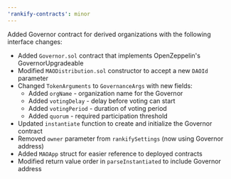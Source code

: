 ```yaml
---
'rankify-contracts': minor
---
```


Added Governor contract for derived organizations with the following interface changes:

- Added `Governor.sol` contract that implements OpenZeppelin's GovernorUpgradeable
- Modified `MAODistribution.sol` constructor to accept a new `DAOId` parameter
- Changed `TokenArguments` to `GovernanceArgs` with new fields:
  - Added `orgName` - organization name for the Governor
  - Added `votingDelay` - delay before voting can start
  - Added `votingPeriod` - duration of voting period
  - Added `quorum` - required participation threshold
- Updated `instantiate` function to create and initialize the Governor contract
- Removed `owner` parameter from `rankifySettings` (now using Governor address)
- Added `MAOApp` struct for easier reference to deployed contracts
- Modified return value order in `parseInstantiated` to include Governor address

